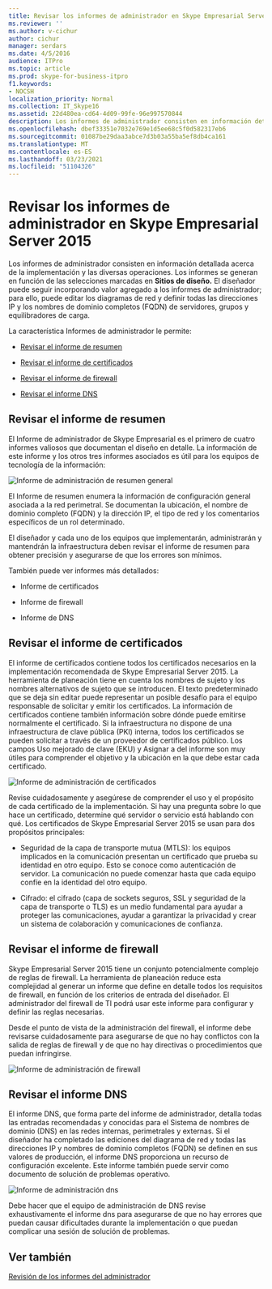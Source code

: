 ```yaml
---
title: Revisar los informes de administrador en Skype Empresarial Server 2015
ms.reviewer: ''
ms.author: v-cichur
author: cichur
manager: serdars
ms.date: 4/5/2016
audience: ITPro
ms.topic: article
ms.prod: skype-for-business-itpro
f1.keywords:
- NOCSH
localization_priority: Normal
ms.collection: IT_Skype16
ms.assetid: 22d480ea-cd64-4d09-99fe-96e997570844
description: Los informes de administrador consisten en información detallada acerca de la implementación y las diversas operaciones. Los informes se generan en función de las selecciones marcadas en Sitios de diseño. El diseñador puede seguir incorporando valor agregado a los informes de administrador; para ello, puede editar los diagramas de red y definir todas las direcciones IP y los nombres de dominio completos (FQDN) de servidores, grupos y equilibradores de carga.
ms.openlocfilehash: dbef33351e7032e769e1d5ee68c5f0d582317eb6
ms.sourcegitcommit: 01087be29daa3abce7d3b03a55ba5ef8db4ca161
ms.translationtype: MT
ms.contentlocale: es-ES
ms.lasthandoff: 03/23/2021
ms.locfileid: "51104326"
---
```

# <a name="review-the-administrator-reports-in-skype-for-business-server-2015"></a>Revisar los informes de administrador en Skype Empresarial Server 2015

Los informes de administrador consisten en información detallada acerca de la implementación y las diversas operaciones. Los informes se generan en función de las selecciones marcadas en **Sitios de diseño.** El diseñador puede seguir incorporando valor agregado a los informes de administrador; para ello, puede editar los diagramas de red y definir todas las direcciones IP y los nombres de dominio completos (FQDN) de servidores, grupos y equilibradores de carga.

La característica Informes de administrador le permite:

- [Revisar el informe de resumen](review-the-administrator-reports.md#Summary_report)

- [Revisar el informe de certificados](review-the-administrator-reports.md#Certificates_Report)

- [Revisar el informe de firewall](review-the-administrator-reports.md#Firewall_report)

- [Revisar el informe DNS](review-the-administrator-reports.md#DNS_Report)

## <a name="review-the-summary-report"></a>Revisar el informe de resumen
<a name="Summary_report"> </a>

El Informe de administrador de Skype Empresarial es el primero de cuatro informes valiosos que documentan el diseño en detalle. La información de este informe y los otros tres informes asociados es útil para los equipos de tecnología de la información:

![Informe de administración de resumen general](../../media/General_Summary_Report_Admin_Report.png)

El Informe de resumen enumera la información de configuración general asociada a la red perimetral. Se documentan la ubicación, el nombre de dominio completo (FQDN) y la dirección IP, el tipo de red y los comentarios específicos de un rol determinado.

El diseñador y cada uno de los equipos que implementarán, administrarán y mantendrán la infraestructura deben revisar el informe de resumen para obtener precisión y asegurarse de que los errores son mínimos.

También puede ver informes más detallados:

- Informe de certificados

- Informe de firewall

- Informe de DNS

## <a name="review-the-certificates-report"></a>Revisar el informe de certificados
<a name="Certificates_Report"> </a>

El informe de certificados contiene todos los certificados necesarios en la implementación recomendada de Skype Empresarial Server 2015. La herramienta de planeación tiene en cuenta los nombres de sujeto y los nombres alternativos de sujeto que se introducen. El texto predeterminado que se deja sin editar puede representar un posible desafío para el equipo responsable de solicitar y emitir los certificados. La información de certificados contiene también información sobre dónde puede emitirse normalmente el certificado. Si la infraestructura no dispone de una infraestructura de clave pública (PKI) interna, todos los certificados se pueden solicitar a través de un proveedor de certificados público. Los campos Uso mejorado de clave (EKU) y Asignar a del informe son muy útiles para comprender el objetivo y la ubicación en la que debe estar cada certificado.

![Informe de administración de certificados](../../media/Certificates_Report_Admin_Report.png)

Revise cuidadosamente y asegúrese de comprender el uso y el propósito de cada certificado de la implementación. Si hay una pregunta sobre lo que hace un certificado, determine qué servidor o servicio está hablando con qué. Los certificados de Skype Empresarial Server 2015 se usan para dos propósitos principales:

- Seguridad de la capa de transporte mutua (MTLS): los equipos implicados en la comunicación presentan un certificado que prueba su identidad en otro equipo. Esto se conoce como autenticación de servidor. La comunicación no puede comenzar hasta que cada equipo confíe en la identidad del otro equipo.

- Cifrado: el cifrado (capa de sockets seguros, SSL y seguridad de la capa de transporte o TLS) es un medio fundamental para ayudar a proteger las comunicaciones, ayudar a garantizar la privacidad y crear un sistema de colaboración y comunicaciones de confianza.

## <a name="review-the-firewall-report"></a>Revisar el informe de firewall
<a name="Firewall_report"> </a>

Skype Empresarial Server 2015 tiene un conjunto potencialmente complejo de reglas de firewall. La herramienta de planeación reduce esta complejidad al generar un informe que define en detalle todos los requisitos de firewall, en función de los criterios de entrada del diseñador. El administrador del firewall de TI podrá usar este informe para configurar y definir las reglas necesarias.

Desde el punto de vista de la administración del firewall, el informe debe revisarse cuidadosamente para asegurarse de que no hay conflictos con la salida de reglas de firewall y de que no hay directivas o procedimientos que puedan infringirse.

![Informe de administración de firewall](../../media/Firewall_Report_Admin_Report.png)

## <a name="review-the-dns-report"></a>Revisar el informe DNS
<a name="DNS_Report"> </a>

El informe DNS, que forma parte del informe de administrador, detalla todas las entradas recomendadas y conocidas para el Sistema de nombres de dominio (DNS) en las redes internas, perimetrales y externas. Si el diseñador ha completado las ediciones del diagrama de red y todas las direcciones IP y nombres de dominio completos (FQDN) se definen en sus valores de producción, el informe DNS proporciona un recurso de configuración excelente. Este informe también puede servir como documento de solución de problemas operativo.

![Informe de administración dns](../../media/DNS_Report_Admin_Report.png)

Debe hacer que el equipo de administración de DNS revise exhaustivamente el informe dns para asegurarse de que no hay errores que puedan causar dificultades durante la implementación o que puedan complicar una sesión de solución de problemas.

## <a name="see-also"></a>Ver también
<a name="DNS_Report"> </a>

[Revisión de los informes del administrador](/previous-versions/office/lync-server-2013/lync-server-2013-reviewing-the-administrator-reports)